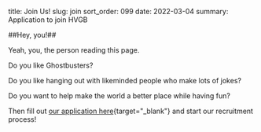 title: Join Us!
slug: join
sort_order: 099
date: 2022-03-04
summary: Application to join HVGB

##Hey, you!##

Yeah, you, the person reading this page.

Do you like Ghostbusters?

Do you like hanging out with likeminded people who make lots of jokes?

Do you want to help make the world a better place while having fun?

Then fill out [our application here](https://forms.gle/nQfCDXJ2tHYadp9o6){target="_blank"} and start our recruitment process!
